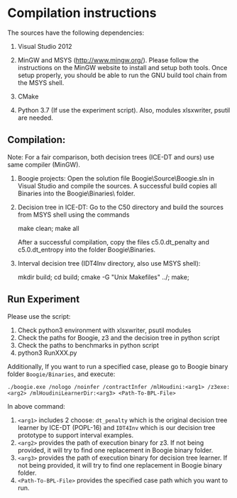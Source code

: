 Compilation instructions
========================
The sources have the following dependencies:

1. Visual Studio 2012

2. MinGW and MSYS (http://www.mingw.org/).
   Please follow the instructions on the MinGW  website to install and setup both tools. Once setup properly, you should be able to run
   the GNU build tool chain from the MSYS shell.

3. CMake

4. Python 3.7 (If use the experiment script).
    Also, modules xlsxwriter, psutil are needed.


   
Compilation:
------------

Note: For a fair comparison, both decision trees (ICE-DT and ours) 
use same compiler (MinGW).

1) Boogie projects: Open the solution file Boogie\Source\Boogie.sln in Visual Studio and compile the sources. A successful build copies all Binaries
into the Boogie\Binaries\ folder.

2) Decision tree in ICE-DT: Go to the C50 directory and build the sources from MSYS shell using the commands

   make clean; make all

   After a successful compilation, copy the files c5.0.dt_penalty and c5.0.dt_entropy into the folder Boogie\Binaries\.

3) Interval decision tree (IDT4Inv directory, also use MSYS shell):

    mkdir build;
    cd build;
    cmake -G "Unix Makefiles" ../;
    make;

Run Experiment
---
Please use the script:

1. Check python3 environment with xlsxwriter, psutil modules
2. Check the paths for Boogie, z3 and the decision tree in python script
3. Check the paths to benchmarks in python script
4. python3 RunXXX.py

Additionally, If you want to run a specified case, please go to Boogie binary folder `Boogie/Binaries`, and execute:

```./boogie.exe /nologo /noinfer /contractInfer /mlHoudini:<arg1> /z3exe:<arg2> /mlHoudiniLearnerDir:<arg3> <Path-To-BPL-File>```

In above command: 

1. `<arg1>` includes 2 choose: `dt_penalty` which is the original decision tree learner by ICE-DT (POPL-16) and `IDT4Inv` which is our decision tree prototype to support interval examples.
2. `<arg2>` provides the path of execution binary for z3. If not being provided, it will try to find one replacement in Boogie binary folder.
3. `<arg3>` provides the path of execution binary for decision tree learner. If not being provided, it will try to find one replacement in Boogie binary folder. 
4. `<Path-To-BPL-File>` provides the specified case path which you want to run. 
